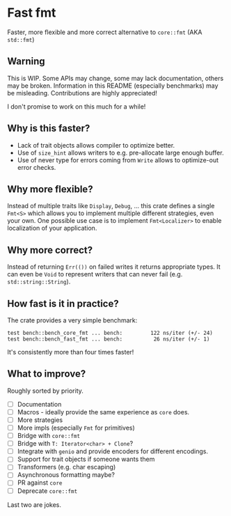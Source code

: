 Fast fmt
========

Faster, more flexible and more correct alternative to `core::fmt` (AKA `std::fmt`)

Warning
-------

This is WIP. Some APIs may change, some may lack documentation, others may be broken. Information in this README (especially benchmarks) may be misleading. Contributions are highly appreciated!

I don't promise to work on this much for a while!

Why is this faster?
-------------------

* Lack of trait objects allows compiler to optimize better.
* Use of `size_hint` allows writers to e.g. pre-allocate large enough buffer.
* Use of never type for errors coming from `Write` allows to optimize-out error checks.

Why more flexible?
------------------

Instead of multiple traits like `Display`, `Debug`, ... this crate defines a single `Fmt<S>` which allows you to implement multiple different strategies, even your own. One possible use case is to implement `Fmt<Localizer>` to enable localization of your application.

Why more correct?
-----------------

Instead of returning `Err(())` on failed writes it returns appropriate types. It can even be `Void` to represent writers that can never fail (e.g. `std::string::String`).

How fast is it in practice?
---------------------------

The crate provides a very simple benchmark:

```
test bench::bench_core_fmt ... bench:         122 ns/iter (+/- 24)
test bench::bench_fast_fmt ... bench:          26 ns/iter (+/- 1)
```

It's consistently more than four times faster!

What to improve?
----------------

Roughly sorted by priority.

- [ ] Documentation
- [ ] Macros - ideally provide the same experience as `core` does. 
- [ ] More strategies
- [ ] More impls (especially `Fmt` for primitives)
- [ ] Bridge with `core::fmt`
- [ ] Bridge with `T: Iterator<char> + Clone`?
- [ ] Integrate with `genio` and provide encoders for different encodings.
- [ ] Support for trait objects if someone wants them
- [ ] Transformers (e.g. char escaping)
- [ ] Asynchronous formatting maybe?
- [ ] PR against `core`
- [ ] Deprecate `core::fmt`

Last two are jokes.
